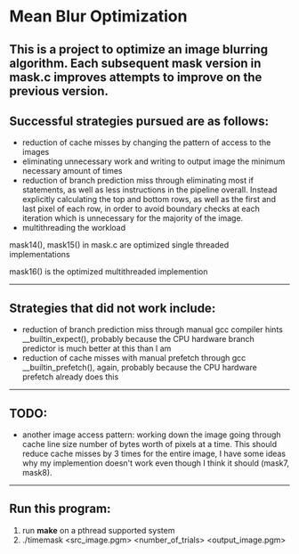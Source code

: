 # Mean Blur Optimization

This is a project to optimize an image blurring algorithm. Each subsequent mask version in mask.c improves attempts to improve on the previous version. 
---
## Successful strategies pursued are as follows:

* reduction of cache misses by changing the pattern of access to the images
* eliminating unnecessary work and writing to output image the minimum necessary amount of times
* reduction of branch prediction miss through eliminating most if statements, as well as less instructions in the pipeline overall. Instead explicitly calculating the top and bottom rows, as well as the first and last pixel of each row, in order to avoid boundary checks at each iteration which is unnecessary for the majority of the image.
* multithreading the workload

mask14(), mask15() in mask.c are optimized single threaded implementations

mask16() is the optimized multithreaded implemention

---
## Strategies that did not work include:
* reduction of branch prediction miss through manual gcc compiler hints __builtin_expect(), probably because the CPU hardware branch predictor is much better at this than I am
* reduction of cache misses with manual prefetch through gcc __builtin_prefetch(), again, probably because the CPU hardware prefetch already does this

---
## TODO:
* another image access pattern: working down the image going through cache line size number of bytes worth of pixels at a time. This should reduce cache misses by 3 times for the entire image, I have some ideas why my implemention doesn't work even though I think it should (mask7, mask8).

---
## Run this program:

1. run **make** on a pthread supported system
2. ./timemask <src_image.pgm> <number_of_trials> <output_image.pgm>
